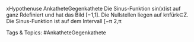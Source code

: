 xHypothenuse
AnkatheteGegenkathete
Die Sinus-Funktion sin(x)ist auf ganz Rdefiniert und hat das Bild [−1,1]. Die Nullstellen liegen auf
kπfürk∈Z. Die Sinus-Funktion ist auf dem Intervall [−π
2,π

   Tags & Topics:
   #AnkatheteGegenkathete